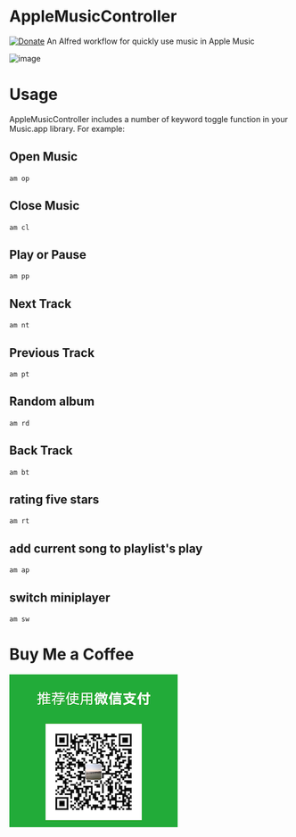 # AppleMusicController
[![Donate](https://www.paypalobjects.com/en_US/i/btn/btn_donateCC_LG.gif)](https://www.paypal.com/webapps/billing/plans/subscribe?plan_id=P-61V091947G588672JMFFNZ6Q)
An Alfred workflow for quickly  use music in  Apple Music


<img width="576" alt="image" src="https://user-images.githubusercontent.com/1551382/134802415-869b3c5c-203d-4b98-8d58-b4c35c8cecc3.png">

# Usage
AppleMusicController  includes a number of keyword toggle function in your Music.app library. For example:

## Open Music
```
am op
```

## Close Music
```
am cl
```

## Play or Pause
```
am pp
```

## Next Track
```
am nt
```

## Previous Track
```
am pt
```

## Random album
```
am rd
```

## Back Track
```
am bt
```

## rating five stars
```
am rt
```

## add current song to playlist's play
```
am ap
```

## switch miniplayer
```
am sw
```

# Buy Me a Coffee
![微信支付](./screenshot/sponsor.png)

